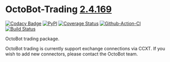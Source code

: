 # OctoBot-Trading [2.4.169](https://github.com/Drakkar-Software/OctoBot-Trading/blob/master/CHANGELOG.md)
[![Codacy Badge](https://api.codacy.com/project/badge/Grade/903b6b22bceb4661b608a86fea655f69)](https://app.codacy.com/gh/Drakkar-Software/OctoBot-Trading?utm_source=github.com&utm_medium=referral&utm_content=Drakkar-Software/OctoBot-Trading&utm_campaign=Badge_Grade_Dashboard)
[![PyPI](https://img.shields.io/pypi/v/OctoBot-Trading.svg)](https://pypi.python.org/pypi/OctoBot-Trading/)
[![Coverage Status](https://coveralls.io/repos/github/Drakkar-Software/OctoBot-Trading/badge.svg?branch=master)](https://coveralls.io/github/Drakkar-Software/OctoBot-Trading?branch=master)
[![Github-Action-CI](https://github.com/Drakkar-Software/OctoBot-Trading/workflows/OctoBot-Trading-CI/badge.svg)](https://github.com/Drakkar-Software/OctoBot-Trading/actions)
[![Build Status](https://cloud.drone.io/api/badges/Drakkar-Software/OctoBot-Trading/status.svg)](https://cloud.drone.io/Drakkar-Software/OctoBot-Trading)

OctoBot trading package.

OctoBot trading is currently support exchange connections via CCXT. 
If you wish to add new connectors, please contact the OctoBot team.
